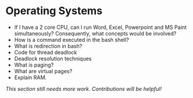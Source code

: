 # Operating Systems

* If I have a 2 core CPU, can I run Word, Excel, Powerpoint and MS Paint simultaneously? Consequently, what concepts would be involved?
* How is a command executed in the bash shell?
* What is redirection in bash?
* Code for thread deadlock
* Deadlock resolution techniques
* What is paging?
* What are virtual pages?
* Explain RAM.

*This section still needs more work. Contributions will be helpful!*


